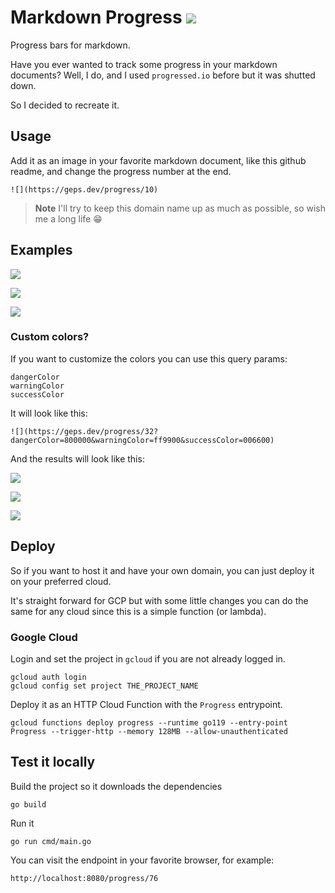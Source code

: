 # Markdown Progress ![](https://geps.dev/progress/100)

Progress bars for markdown.

Have you ever wanted to track some progress in your markdown documents?
Well, I do, and I used `progressed.io` before but it was shutted down.

So I decided to recreate it.

## Usage

Add it as an image in your favorite markdown document, like this github readme, and change the progress number at the end.

    ![](https://geps.dev/progress/10)

> **Note**
> I'll try to keep this domain name up as much as possible, so wish me a long life 😁

## Examples

![](https://geps.dev/progress/10)

![](https://geps.dev/progress/50)

![](https://geps.dev/progress/75)

### Custom colors?

If you want to customize the colors you can use this query params:

    dangerColor
    warningColor
    successColor

It will look like this:

    ![](https://geps.dev/progress/32?dangerColor=800000&warningColor=ff9900&successColor=006600)

And the results will look like this:


![](https://geps.dev/progress/10?dangerColor=800000&warningColor=ff9900&successColor=006600)

![](https://geps.dev/progress/50?dangerColor=800000&warningColor=ff9900&successColor=006600)

![](https://geps.dev/progress/75?dangerColor=800000&warningColor=ff9900&successColor=006600)

## Deploy

So if you want to host it and have your own domain, you can just deploy it on your preferred cloud.

It's straight forward for GCP but with some little changes you can do the same for any cloud since this is a simple function (or lambda).

### Google Cloud

Login and set the project in `gcloud` if you are not already logged in.

    gcloud auth login
    gcloud config set project THE_PROJECT_NAME

Deploy it as an HTTP Cloud Function with the `Progress` entrypoint.

    gcloud functions deploy progress --runtime go119 --entry-point Progress --trigger-http --memory 128MB --allow-unauthenticated

## Test it locally

Build the project so it downloads the dependencies

    go build

Run it

    go run cmd/main.go

You can visit the endpoint in your favorite browser, for example:

    http://localhost:8080/progress/76
